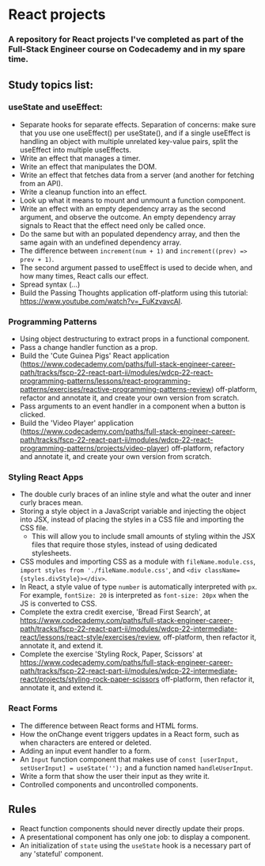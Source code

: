 # React projects

### A repository for React projects I've completed as part of the Full-Stack Engineer course on Codecademy and in my spare time. 

## Study topics list:

### useState and useEffect:

- Separate hooks for separate effects. Separation of concerns: make sure that you use one useEffect() per useState(), and if a single useEffect is handling an object with multiple unrelated key-value pairs, split the useEffect into multiple useEffects.
- Write an effect that manages a timer.
- Write an effect that manipulates the DOM.
- Write an effect that fetches data from a server (and another for fetching from an API).
- Write a cleanup function into an effect.
- Look up what it means to mount and unmount a function component.
- Write an effect with an empty dependency array as the second argument, and observe the outcome. An empty dependency array signals to React that the effect need only be called once. 
- Do the same but with an populated dependency array, and then the same again with an undefined dependency array. 
- The difference between ```increment(num + 1)``` and ```increment((prev) => prev + 1)```.
- The second argument passed to useEffect is used to decide when, and how many times, React calls our effect.
- Spread syntax (...)
- Build the Passing Thoughts application off-platform using this tutorial: https://www.youtube.com/watch?v=_FuKzvavcAI.

### Programming Patterns

- Using object destructuring to extract props in a functional component.
- Pass a change handler function as a prop.
- Build the 'Cute Guinea Pigs' React application (https://www.codecademy.com/paths/full-stack-engineer-career-path/tracks/fscp-22-react-part-ii/modules/wdcp-22-react-programming-patterns/lessons/react-programming-patterns/exercises/reactive-programming-patterns-review) off-platform, refactor and annotate it, and create your own version from scratch.
- Pass arguments to an event handler in a component when a button is clicked.
- Build the 'Video Player' application (https://www.codecademy.com/paths/full-stack-engineer-career-path/tracks/fscp-22-react-part-ii/modules/wdcp-22-react-programming-patterns/projects/video-player) off-platform, refactory and annotate it, and create your own version from scratch.

### Styling React Apps

- The double curly braces of an inline style and what the outer and inner curly braces mean.
- Storing a style object in a JavaScript variable and injecting the object into JSX, instead of placing the styles in a CSS file and importing the CSS file. 
    - This will allow you to include small amounts of styling within the JSX files that require those styles, instead of using dedicated stylesheets.
- CSS modules and importing CSS as a module with ```fileName.module.css```, ```import styles from './fileName.module.css'```, and ```<div className={styles.divStyle}></div>```.
- In React, a style value of type ```number``` is automatically interpreted with ```px```. For example, ```fontSize: 20``` is interpreted as ```font-size: 20px``` when the JS is converted to CSS.
- Complete the extra credit exercise, 'Bread First Search', at https://www.codecademy.com/paths/full-stack-engineer-career-path/tracks/fscp-22-react-part-ii/modules/wdcp-22-intermediate-react/lessons/react-style/exercises/review, off-platform, then refactor it, annotate it, and extend it. 
- Complete the exercise 'Styling Rock, Paper, Scissors' at https://www.codecademy.com/paths/full-stack-engineer-career-path/tracks/fscp-22-react-part-ii/modules/wdcp-22-intermediate-react/projects/styling-rock-paper-scissors off-platform, then refactor it, annotate it, and extend it. 

### React Forms

- The difference between React forms and HTML forms.
- How the onChange event triggers updates in a React form, such as when characters are entered or deleted.
- Adding an input event handler to a form.
- An ```Input``` function component that makes use of ```const [userInput, setUserInput] = useState('');``` and a function named ```handleUserInput```.
- Write a form that show the user their input as they write it.
- Controlled components and uncontrolled components. 

## Rules

-  React function components should never directly update their props.
-  A presentational component has only one job: to display a component.
-  An initialization of ```state``` using the ```useState``` hook is a necessary part of any 'stateful' component.
